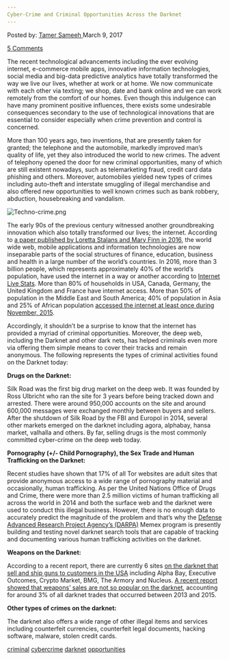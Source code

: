 ```yaml
---
Cyber-Crime and Criminal Opportunities Across the Darknet
---
```

<article class="post-listing post-18510 post type-post status-publish format-standard has-post-thumbnail hentry 
tag-criminal tag-cybercrime tag-darknet tag-opportunities">
<div class="post-inner">
<span>Posted by: <a href="https://www.deepdotweb.com/author/tamersameeh/" title="">Tamer Sameeh </a></span>
<span>March 9, 2017</span>

<span><a href="https://www.deepdotweb.com/2017/03/09/cyber-crime-criminal-opportunities-across-darknet/#comments">5 Comments</a></span>


<p>The recent technological advancements including the ever evolving internet, e-commerce mobile apps, innovative information technologies, social media and big-data predictive analytics have totally transformed the way we live our lives, whether at work or at home. We now communicate with each other via texting; we shop, date and bank online and we can work remotely from the comfort of our homes. Even though this indulgence can have many prominent positive influences, there exists some undesirable consequences secondary to the use of technological innovations that are essential to consider especially when crime prevention and control is concerned.</p>
<p>More than 100 years ago, two inventions, that are presently taken for granted; the telephone and the automobile, markedly improved man&#8217;s quality of life, yet they also introduced the world to new crimes. The advent of telephony opened the door for new criminal opportunities, many of which are still existent nowadays, such as telemarketing fraud, credit card data phishing and others. Moreover, automobiles yielded new types of crimes including auto-theft and interstate smuggling of illegal merchandise and also offered new opportunities to well known crimes such as bank robbery, abduction, housebreaking and vandalism.</p>
<p><img class="wp-image-18514 aligncenter" src="/imgs/2017/03/techno-crime-png.png" alt="Techno-crime.png" srcset="/imgs/2017/03/techno-crime-png.png 699w, /imgs/2017/03/techno-crime-png-300x172.png 300w" sizes="(max-width: 699px) 100vw, 699px" /></p>
<p>The early 90s of the previous century witnessed another groundbreaking innovation which also totally transformed our lives; the internet. According to <a href="http://www.tandfonline.com/doi/full/10.1080/15564886.2016.1211404?src=recsys">a paper published by Loretta Stalans and Mary Finn in 2016</a>, the world wide web, mobile applications and information technologies are now inseparable parts of the social structures of finance, education, business and health in a large number of the world&#8217;s countries. In 2016, more than 3 billion people, which represents approximately 40% of the world&#8217;s population, have used the internet in a way or another according to <a href="http://www.internetlivestats.com">Internet Live Stats</a>. More than 80% of households in USA, Canada, Germany, the United Kingdom and France have internet access. More than 50% of population in the Middle East and South America; 40% of population in Asia and 25% of African population <a href="http://www.internetworldstats.com/stats.htm">accessed the internet at least once during November, 2015</a>.</p>
<p>Accordingly, it shouldn&#8217;t be a surprise to know that the internet has provided a myriad of criminal opportunities. Moreover, the deep web, including the Darknet and other dark nets, has helped criminals even more via offering them simple means to cover their tracks and remain anonymous. The following represents the types of criminal activities found on the Darknet today:</p>
<p><strong>Drugs on the Darknet:</strong></p>
<p>Silk Road was the first big drug market on the deep web. It was founded by Ross Ulbricht who ran the site for 3 years before being tracked down and arrested. There were around 950,000 accounts on the site and around 600,000 messages were exchanged monthly between buyers and sellers. After the shutdown of Silk Road by the FBI and Europol in 2014, several other markets emerged on the darknet including agora, alphabay, hansa market, valhalla and others. By far, selling drugs is the most commonly committed cyber-crime on the deep web today.</p>
<p><strong>Pornography (+/- Child Pornography), the Sex Trade and Human Trafficking on the Darknet:</strong></p>
<p>Recent studies have shown that 17% of all Tor websites are adult sites that provide anonymous access to a wide range of pornography material and occasionally, human trafficking. As per the United Nations Office of Drugs and Crime, there were more than 2.5 million victims of human trafficking all across the world in 2014 and both the surface web and the darknet were used to conduct this illegal business. However, there is no enough data to accurately predict the magnitude of the problem and that&#8217;s why the <a href="https://www.deepdotweb.com/2017/01/18/darpa-fight-human-trafficking/">Defense Advanced Research Project Agency&#8217;s (DARPA)</a> Memex program is presently building and testing novel darknet search tools that are capable of tracking and documenting various human trafficking activities on the darknet.</p>
<p><strong>Weapons on the Darknet:</strong></p>
<p>According to a recent report, there are currently 6 sites <a href="https://www.deepdotweb.com/2016/01/12/do-people-really-buy-weapons-from-dark-web-markets/">on the darknet that sell and ship guns to customers in the USA</a> including Alpha Bay, Executive Outcomes, Crypto Market, BMG, The Armory and Nucleus. <a href="https://www.iiss.org/en/publications/survival/sections/2016-5e13/survival--global-politics-and-strategy-february-march-2016-44d5/58-1-02-moore-and-rid-9204">A recent report showed that weapons&#8217; sales are not so popular on the darknet</a>, accounting for around 3% of all darknet trades that occurred between 2013 and 2015.</p>
<p><strong>Other types of crimes on the darknet:</strong></p>
<p>The darknet also offers a wide range of other illegal items and services including counterfeit currencies, counterfeit legal documents, hacking software, malware, stolen credit cards.</p>
</div>
<a href="https://www.deepdotweb.com/tag/criminal/" rel="tag">criminal</a> <a href="https://www.deepdotweb.com/tag/cybercrime/" rel="tag">cybercrime</a> <a href="https://www.deepdotweb.com/tag/darknet/" rel="tag">darknet</a> <a href="https://www.deepdotweb.com/tag/opportunities/" rel="tag">opportunities</a></span> <span style="display:none" class="updated">2017-03-09<a href="https://www.deepdotweb.com/author/tamersameeh/" title="Posts by Tamer Sameeh" rel="author">Tamer Sameeh</a></strong></div>
</div>
</article>

